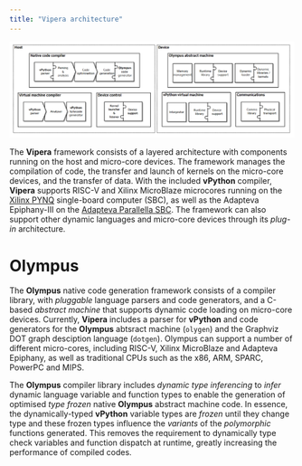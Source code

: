```yaml
---
title: "Vipera architecture"
---
```


![Vipera architecture](/images/Vipera_arch_v1d3.png)

The **Vipera** framework consists of a layered architecture with components running on the host and micro-core devices. The framework manages the compilation of code, the transfer and launch of kernels on the micro-core devices, and the transfer of data. With the included **vPython** compiler, **Vipera** supports RISC-V and Xilinx MicroBlaze microcores running on the [Xilinx PYNQ](https://www.xilinx.com/support/university/boards-portfolio/xup-boards.html) single-board computer (SBC), as well as the Adapteva Epiphany-III on the [Adapteva Parallella SBC](https://www.digikey.com/en/product-highlight/a/adapteva/parallella-board). The framework can also support other dynamic languages and micro-core devices through its _plug-in_ architecture. 

# Olympus
The **Olympus** native code generation framework consists of a compiler library, with _pluggable_ language parsers and code generators, and a C-based _abstract machine_ that supports dynamic code loading on micro-core devices. Currently, **Vipera** includes a parser for **vPython** and code generators for the **Olympus** abtsract machine (`olygen`) and the Graphviz DOT graph desciption language (`dotgen`). Olympus can support a number of different micro-cores, including RISC-V, Xilinx MicroBlaze and Adapteva Epiphany, as well as traditional CPUs such as the x86, ARM, SPARC, PowerPC and MIPS. 

The **Olympus** compiler library includes _dynamic type inferencing_ to _infer_ dynamic language variable and function types to enable the generation of optimised _type frozen_ native **Olympus** abstract machine code. In essence, the dynamically-typed **vPython** variable types are _frozen_ until they change type and these frozen types influence the _variants_ of the _polymorphic_ functions generated. This removes the requirement to dynamically type check variables and function dispatch at runtime, greatly increasing the performance of compiled codes. 